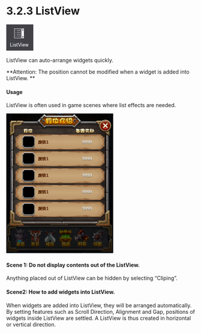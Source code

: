 # 3.2.3 ListView

![image](res/Listview_1.png)

ListView can auto-arrange widgets quickly. 

**Attention: The position cannot be modified when a widget is added into ListView. **

#### Usage

ListView is often used in game scenes where list effects are needed. 

![image](res/Listview_2.png)

#### Scene 1: Do not display contents out of the ListView.

Anything placed out of ListView can be hidden by selecting “Cliping”. 

#### Scene2: How to add widgets into ListView.

When widgets are added into ListView, they will be arranged automatically. By setting features such as Scroll Direction, Alignment and Gap, positions of widgets inside ListView are settled. A ListView is thus created in horizontal or vertical direction. 
